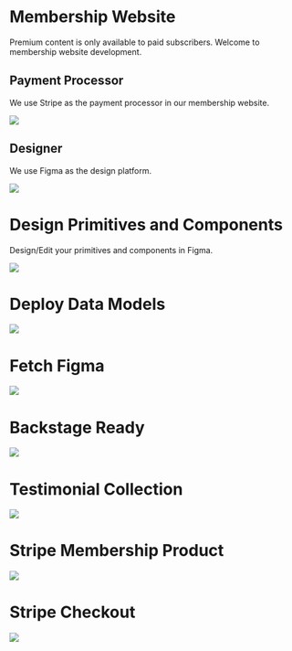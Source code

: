 # Membership Website

Premium content is only available to paid subscribers. Welcome to membership website development.

## Payment Processor

We use Stripe as the payment processor in our membership website.

![](images/stripe.svg)

## Designer

We use Figma as the design platform.

![](images/figma.png)


# Design Primitives and Components

Design/Edit your primitives and components in Figma.

![](images/components.png)

# Deploy Data Models

![](images/deploy-data.png)

# Fetch Figma

![](images/fetch-figma.png)

# Backstage Ready

![](images/backstage-1.png)

# Testimonial Collection

![](images/testi-collection.png)

# Stripe Membership Product

![](images/stripe-product.png)

# Stripe Checkout

![](images/checkout.png)
